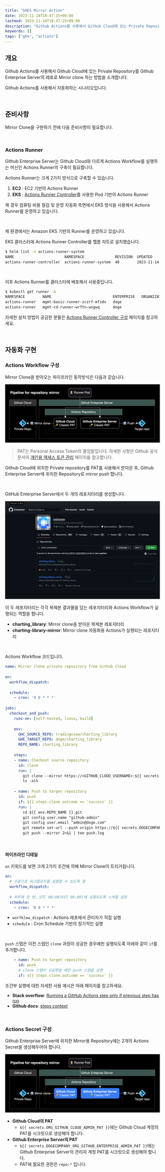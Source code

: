 ```yaml
---
title: "GHES Mirror Action"
date: 2023-11-18T18:47:15+09:00
lastmod: 2023-11-18T18:47:25+09:00
description: "Github Actions를 사용해서 Github Cloud에 있는 Private Repository를 Mirror Clone 하기"
keywords: []
tags: ["ghe", "actions"]
---
```


## 개요

Github Actions를 사용해서 Github Cloud에 있는 Private Repository를 Github Enterprise Server의 레포로 Mirror clone 하는 방법을 소개합니다.

Github Actions를 사용해서 자동화하는 시나리오입니다.

&nbsp;

## 준비사항

Mirror Clone을 구현하기 전에 다음 준비사항이 필요합니다.

&nbsp;

### Actions Runner

Github Enterprise Server는 Github Cloud와 다르게 Actions Workflow를 실행하는 머신인 Actions Runner의 구축이 필요합니다.

Actions Runner는 크게 2가지 방식으로 구축할 수 있습니다.

1. **EC2** : EC2 기반의 Actions Runner
2. **EKS** : [Actions Runner Controller](https://github.com/actions/actions-runner-controller)를 사용한 Pod 기반의 Actions Runner

제 경우 컴퓨팅 비용 절감 및 운영 자동화 측면에서 EKS 방식을 사용해서 Actions Runner를 운영하고 있습니다.

&nbsp;

제 환경에서는 Amazon EKS 기반의 Runner를 운영하고 있습니다.

EKS 클러스터에 Actions Runner Controller를 헬름 차트로 설치했습니다.

```bash
$ helm list -n actions-runner-system
NAME                       NAMESPACE              REVISION  UPDATED                               STATUS    CHART                             APP VERSION
actions-runner-controller  actions-runner-system  40        2023-11-14 16:13:08.829636 +0900 KST  deployed  actions-runner-controller-0.23.3  0.27.4
```

&nbsp;

이후 Actions Runner를 클러스터에 배포해서 사용중입니다.

```bash
$ kubectl get runner -A
NAMESPACE        NAME                            ENTERPRISE   ORGANIZATION   REPOSITORY   GROUP   LABELS                                                                                                              STATUS    MESSAGE   WF REPO   WF RUN   AGE
actions-runner   mgmt-basic-runner-zczrf-mfzdx   doge                                             ["XXXXX-MGMT-EKS-CLUSTER","m6i.xlarge","support-horizontal-runner-autoscaling","ubuntu-22.04","v2.311.0","build"]   Running                                9h
actions-runner   mgmt-cd-runner-wrftn-wxgwq      doge                                             ["XXXXX-MGMT-EKS-CLUSTER","m6i.xlarge","ubuntu-22.04","v2.311.0","deploy"]                                          Running                                10h
```

자세한 설치 방법이 궁금한 분들은 [Actions Runner Controller 구성](/blog/actions-runner-admin-guide/) 페이지를 참고하세요.

&nbsp;

## 자동화 구현

### Actions Workflow 구성

Mirror Clone을 받아오는 파이프라인 동작방식은 다음과 같습니다.

![Architecture](./1.png)

> PAT는 Personal Access Token의 줄임말입니다. 자세한 사항은 Github 공식문서의 [개인용 액세스 토큰 관리](https://docs.github.com/ko/authentication/keeping-your-account-and-data-secure/managing-your-personal-access-tokens) 페이지를 참고합니다.

Github Cloud에 위치한 Private repository를 PAT를 사용해서 받아온 후, Github Enterprise Server에 위치한 Repository로 mirror push 합니다.

&nbsp;

GitHub Enterprise Server에서 두 개의 레포지터리를 생성합니다.

![레포 생성 결과](./2.png)

이 두 레포지터리는 각각 복제본 결과물을 담는 레포지터리와 Actions Workflow가 실행되는 역할을 합니다.

- **charting_library**: Mirror clone을 받아온 복제본 레포지터리
- **charting-library-mirror**: Mirror clone 자동화용 Actions가 실행되는 레포지터리

&nbsp;

Actions Workflow 코드입니다.

```yaml
name: Mirror clone private repository from Github Cloud

on:
  workflow_dispatch:

  schedule:
    - cron: '0 0 * * *'

jobs:
  checkout_and_push:
    runs-on: [self-hosted, linux, build]

    env:
      GHC_SOURCE_REPO: tradingview/charting_library
      GHE_TARGET_REPO: doge/charting_library
      REPO_NAME: charting_library

    steps:
    - name: Checkout source repository
      id: clone
      run: |
        git clone --mirror https://<GITHUB_CLOUD_USERNAME>:${{ secrets.ORG_GITHUB_CLOUD_ADMIN_PAT }}@github.com/${{ env.GHC_SOURCE_REPO }}
        ls -alh

    - name: Push to target repository
      id: push
      if: ${{ steps.clone.outcome == 'success' }}
      run: |
        cd ${{ env.REPO_NAME }}.git
        git config user.name "github-admin"
        git config user.email "admin@doge.com"
        git remote set-url --push origin https://${{ secrets.DOGECOMPANY_ORG_GITHUB_ENTERPRISE_ADMIN_PAT }}@github-enterprise.example.com/${{ env.GHE_TARGET_REPO }}.git
        git push --mirror 2>&1 | tee push.log
```

&nbsp;

#### 파이프라인 디테일

`on` 키워드를 보면 크게 2가지 조건에 의해 Mirror Clone이 트리거됩니다.

```yaml
on:
  # 수동으로 워크플로우를 실행할 수 있도록 함
  workflow_dispatch:

  # 하루에 한 번, UTC 00:00(KST 09:00)에 실행되도록 스케줄 설정
  schedule:
    - cron: '0 0 * * *'
```

- `worfklow_dispatch` : Actions 레포에서 관리자가 직접 실행
- `schedule` : Cron Schedule 기반의 정기적인 실행

&nbsp;

`push` 스탭은 이전 스탭인 `clone` 과정이 성공한 경우에만 실행되도록 아래와 같이 `if`를 추가합니다.

```yaml
    - name: Push to target repository
      id: push
      # clone 스탭이 성공했을 때만 push 스탭을 실행
      if: ${{ steps.clone.outcome == 'success' }}
```

조건부 실행에 대한 자세한 사용 예시은 아래 페이지를 참고하세요.

- **Stack overflow**: [Running a GitHub Actions step only if previous step has run](https://stackoverflow.com/a/70549615)
- **Github docs**: [steps context](https://docs.github.com/en/actions/learn-github-actions/contexts#steps-context)

&nbsp;

### Actions Secret 구성

Github Enterprise Server에 위치한 Mirror용 Repository에는 2개의 Actions Secret을 생성해두어야 합니다.

![Secrets Architecture](./3.png)

- **Github Cloud의 PAT**
  - `${{ secrets.ORG_GITHUB_CLOUD_ADMIN_PAT }}`에는 Github Cloud 계정의 PAT를 시크릿으로 생성해야 합니다.
- **Github Enterprise Server의 PAT**
  - `${{ secrets.DOGECOMPANY_ORG_GITHUB_ENTERPRISE_ADMIN_PAT }}`에는 Github Enterprise Server의 관리자 계정 PAT를 시크릿으로 생성해야 합니다.
  - PAT에 필요한 권한은 `repo:*` 입니다.